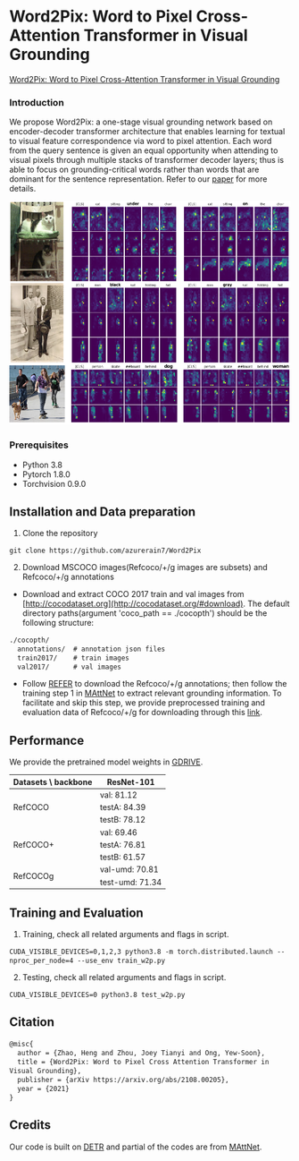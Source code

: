 # Word2Pix: Word to Pixel Cross-Attention Transformer in Visual Grounding
[Word2Pix: Word to Pixel Cross-Attention Transformer in Visual Grounding](https://arxiv.org/pdf/2108.00205.pdf)

### Introduction
We propose Word2Pix: a one-stage visual grounding network based on encoder-decoder transformer architecture that enables learning for textual to visual feature correspondence via word to pixel attention. Each word from the query sentence is given an equal opportunity when attending to visual pixels through multiple stacks of transformer decoder layers; thus is able to focus on grounding-critical words rather than words that are dominant for the sentence representation. Refer to our [paper](https://arxiv.org/pdf/2108.00205.pdf) for more details.
<p align="center"> <img src='img/visualization.png' height="400px"> </p>

### Prerequisites
* Python 3.8
* Pytorch 1.8.0
* Torchvision 0.9.0

## Installation and Data preparation
1. Clone the repository
```
git clone https://github.com/azurerain7/Word2Pix
```
2. Download MSCOCO images(Refcoco/+/g images are subsets) and Refcoco/+/g annotations
* Download and extract COCO 2017 train and val images from
[http://cocodataset.org](http://cocodataset.org/#download).
The default directory paths(argument 'coco_path == ./cocopth') should be the following structure:
```
./cocopth/
  annotations/  # annotation json files
  train2017/    # train images
  val2017/      # val images
```
* Follow [REFER](https://github.com/lichengunc/refer) to download the Refcoco/+/g annotations; then follow the training step 1 in [MAttNet](https://github.com/lichengunc/MAttNet) to extract relevant grounding information. To facilitate and skip this step, we provide preprocessed training and evaluation data of Refcoco/+/g for downloading through this [link]().


## Performance
We provide the pretrained model weights in [GDRIVE]().
<table>
    <thead>
        <tr>
            <th>Datasets \ backbone</th>
            <th>ResNet-101</th>
        </tr>
    </thead>
    <tbody>
        <tr>
            <td rowspan=3>RefCOCO</td>
            <td>val: 81.12</td>
        </tr>
        <tr>
            <td>testA: 84.39</td>
        </tr>
        <tr>
            <td>testB: 78.12</td>
        </tr>
        <tr>
            <td rowspan=3>RefCOCO+</td>
            <td>val: 69.46</td>
        </tr>
        <tr>
            <td>testA: 76.81</td>
        </tr>
        <tr>
            <td>testB: 61.57</td>
        </tr>
        <tr>
            <td rowspan=2>RefCOCOg</td>
            <td>val-umd: 70.81</td>
        </tr>
        <tr>
            <td>test-umd: 71.34</td>
        </tr>
    </tbody>
</table>

## Training and Evaluation
1. Training, check all related arguments and flags in script.
```
CUDA_VISIBLE_DEVICES=0,1,2,3 python3.8 -m torch.distributed.launch --nproc_per_node=4 --use_env train_w2p.py
```
2. Testing, check all related arguments and flags in script.
```
CUDA_VISIBLE_DEVICES=0 python3.8 test_w2p.py
```

## Citation

    @misc{
      author = {Zhao, Heng and Zhou, Joey Tianyi and Ong, Yew-Soon},
      title = {Word2Pix: Word to Pixel Cross Attention Transformer in Visual Grounding},
      publisher = {arXiv https://arxiv.org/abs/2108.00205},
      year = {2021}
    }

## Credits
Our code is built on [DETR](https://github.com/facebookresearch/detr) and partial of the codes are from [MAttNet](https://github.com/lichengunc/MAttNet).
